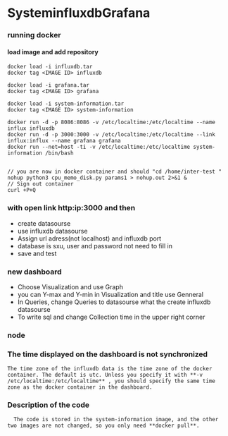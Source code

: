 # SysteminfIuxdbGrafana
### running docker
   #### load image and add repository
    docker load -i influxdb.tar
    docker tag <IMAGE ID> influxdb

    docker load -i grafana.tar
    docker tag <IMAGE ID> grafana

    docker load -i system-information.tar
    docker tag <IMAGE ID> system-information

    docker run -d -p 8086:8086 -v /etc/localtime:/etc/localtime --name influx influxdb
    docker run -d -p 3000:3000 -v /etc/localtime:/etc/localtime --link influx:influx --name grafana grafana
    docker run --net=host -ti -v /etc/localtime:/etc/localtime system-information /bin/bash


    // you are now in docker container and should "cd /home/inter-test "
    nohup python3 cpu_memo_disk.py params1 > nohup.out 2>&1 & 
    // Sign out container
    curl +P+Q

### with open link http:ip:3000 and then
   * create datasourse
   * use influxdb datasourse
   * Assign url adress(not localhost) and influxdb port
   * database is sxu, user and password not need to fill in
   * save and test

### new dashboard
   * Choose Visualization and use Graph
   * you can Y-max and Y-min in Visualization and title use Genneral
   * In Queries, change Queries to datasourse what the create influxdb datasourse
   * To write sql and change Collection time in the upper right corner

### node
   ### The time displayed on the dashboard is not synchronized
    The time zone of the influxdb data is the time zone of the docker container. The default is utc. Unless you specify it with **-v /etc/localtime:/etc/localtime** , you should specify the same time zone as the docker container in the dashboard. 
   ### Description of the code
      The code is stored in the system-information image, and the other two images are not changed, so you only need **docker pull**.

